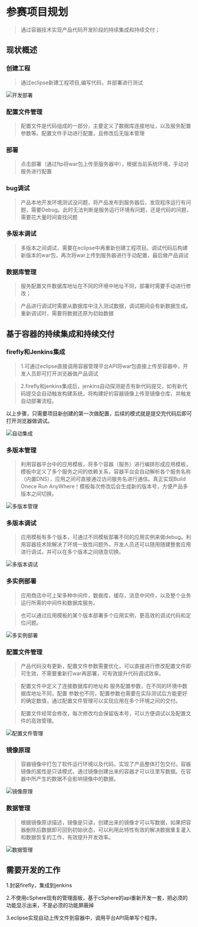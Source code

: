 # 参赛项目规划

> 通过容器技术实现产品代码开发阶段的持续集成和持续交付；

## 现状概述

### 创建工程

> 通过eclipse新建工程项目,编写代码，并部署进行测试

![开发部署](assets/img-1开发流程.jpeg) 

### 配置文件管理

> 配置文件是代码组成的一部分，主要定义了数据库连接地址，以及服务配置参数等。配置文件手动进行配置，且修改后无版本管理

### 部署

> 点击部署（通过ftp将war包上传至服务器中），根据当前系统环境，手动对服务进行配置

### bug调试

> 产品本地开发环境测试没问题，将产品发布到服务器后，发现程序运行有问题，需要Debug。此时无法判断是服务运行环境有问题，还是代码的问题，需要花大量时间查找问题

### 多版本调试

> 多版本之间调试，需要在eclipse中再重新创建工程项目。调试代码后构建新版本的war包，再次将war上传到服务器进行手动配置，最后做产品调试

### 数据库管理

> 服务配置文件数据库地址在不同的环境中地址不同，部署时需要手动进行修改；

> 产品进行调试时需要从数据库中注入测试数据，调试期间会有新数据生成。重新调试时，需要将数据还原为初始数据

## 基于容器的持续集成和持续交付

### firefly和Jenkins集成

> 1.可通过eclipse直接调用容器管理平台API将war包直接上传至容器中，开发人员即可打开浏览器做产品调试

> 2.firefly和jenkins集成后，jenkins自动探测是否有新代码提交，如有新代码提交会自动触发构建系统，将构建好的容器镜像上传至镜像仓库，并触发自动部署流程。

以上步骤，只需要项目新创建的第一次做配置，后续的模式就是提交完代码后即可打开浏览器做调试。

![自动集成](assets/img-3自动集成.jpeg)

### 多版本管理

> 利用容器平台中的应用模板，将多个容器（服务）进行编排形成应用模板，模板中定义了多个服务之间的依赖关系，容器平台会自动解析各个服务名称（内置DNS），应用之间可直接通过访问服务名进行通信。真正实现Build Onece Run AnyWhere！模板每次修改后会生成新的版本号，方便产品多版本之间切换。

![多版本管理](assets/img-4多版本管理.jpeg)

### 多版本调试

> 应用模板有多个版本，可通过不同模板部署不同的应用实例来做debug。利用容器技术除解决了环境一致性问题外，开发人员还可以随用随建整套应用进行调试，并可以在多个版本之间随意切换。

![多版本调试](assets/img-2多版本调试.jpeg)

### 多实例部署

> 应用商店中可上架多种中间件，数据库，缓存，消息中间件，以及整个业务运行所需的中间件和数据库服务。

> 也可以通过应用模板的某个版本部署多个应用实例，更高效的调试代码和定位问题。 

![多实例部署](assets/img-5多实例部署.jpeg)

### 配置文件管理

> 产品代码没有更新，配置文件参数需要优化，可以直接进行修改配置文件即可生效，不需要重新打war再部署，可有效提升代码调试效率。

> 配置文件中定义了连接数据库的地址和 服务配置参数，在不同的环境中数据库地址不同，配置 参数也不同，配置参数也需要在实际测试后方能更好的确定数值，通过配置文件管理可以实现应用在多个环境之间的交付。

> 配置文件经常会修改，每次修改均会保留版本号，可以方便调试以及配置文件的高效管理。

![配置文件管理](assets/img-6配置文件管理.jpeg)

### 镜像原理

> 容器镜像中打包了软件运行环境以及代码，实现了产品整体打包交付。容器镜像的属性是只读模式，通过镜像创建出来的容器才可以往里写数据。在容器中所产生的数据不会影响镜像中的数据。

![镜像原理](assets/img-8镜像原理.jpeg)

### 数据管理

> 根据镜像原谅描述，镜像是只读，创建出来的镜像才可以写数据，如果把容器删除后数据即可回到初始状态，可以利用此特性有效的解决数据重复灌入和数据恢复的工作，有效提升开发效率。

![数据管理](assets/img-7数据管理.jpeg)


## 需要开发的工作 

1.封装firefly，集成到jenkins

2.不使用cSphere现有的管理面板，基于cSphere的api重新开发一套，把必须的功能显示出来，不是必须的功能屏蔽掉

3.eclipse实现自动上传文件到容器中，调用平台API简单写个程序。





